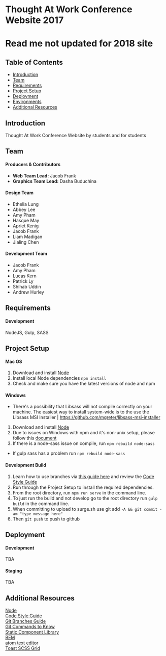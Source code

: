 # Thought At Work Conference Website 2017
# Read me not updated for 2018 site


## Table of Contents
- [Introduction](#introduction)
- [Team](#team)
- [Requirements](#requirements)
- [Project Setup](#setup)
- [Deployment](#deployment)
- [Environments](#environments)
- [Additional Resources](#resources)  

## <a name="introduction"></a>Introduction
Thought At Work Conference Website by students and for students  

## <a name="team"></a>Team
#### Producers & Contributors
- **Web Team Lead:** Jacob Frank
- **Graphics Team Lead:** Dasha Buduchina

#### Design Team
- Ethelia Lung
- Abbey Lee
- Amy Pham
- Hasque May
- Apriet Kenig
- Jacob Frank
- Liam Madigan
- Jialing Chen

#### Development Team
- Jacob Frank
- Amy Pham
- Lucas Kern
- Patrick Ly
- Shihab Uddin
- Andrew Hurley

## <a name="requirements"></a>Requirements
#### Development
NodeJS, Gulp, SASS  

## <a name="setup"></a>Project Setup
#### Mac OS
1. Download and install [Node](https://nodejs.org)
2. Install local Node dependencies `npm install`
3. Check and make sure you have the latest versions of node and npm

#### Windows
- There's a possibility that Libsass will not compile correctly on your machine. The easiest way to install system-wide is to the use the Libsass MSI Installer | https://github.com/mgreter/libsass-msi-installer
1. Download and install [Node](https://nodejs.org)
2. Due to issues on Windows with npm and it's non-unix setup, please follow this [document](https://paper.dropbox.com/doc/ToDo-On-Windows-x2NlFJOAXXI4kd0FiCqu9)
3. If there is a node-sass issue on compile, run `npm rebuild node-sass`

- If gulp sass has a problem run `npm rebuild node-sass`

#### Development Build
1. Learn how to use branches via [this guide here](https://github.com/ThoughtAtWork/thoughtatwork.github.io/wiki/Create-a-new-branch-with-git-and-manage-branches) and review the [Code Style Guide](https://github.com/ThoughtAtWork/thoughtatwork.github.io/wiki/Style-Guide)
2. Run through the Project Setup to install the required dependencies.
3. From the root directory, run `npm run serve` in the command line.
4. To just run the build and not develop go to the root directory run `gulp build` in the command line.     
5. When committing to upload to surge.sh use git add `-A && git commit -am "type message here"`
6. Then `git push` to push to github


## <a name="deployment"></a>Deployment
#### Development
TBA  

#### Staging
TBA  

## <a name="resources"></a>Additional Resources
[Node](https://nodejs.org)
<br>
[Code Style Guide](https://github.com/ThoughtAtWork/thoughtatwork.github.io/wiki/Style-Guide)
<br>
[Git Branches Guide](https://github.com/ThoughtAtWork/thoughtatwork.github.io/wiki/Create-a-new-branch-with-git-and-manage-branches)
<br>
[Git Commands to Know](http://dont-be-afraid-to-commit.readthedocs.io/en/latest/git/commandlinegit.html)
<br>
[Static Component Library](https://paper.dropbox.com/doc/TAW-Development-Component-Library-NuZpIleMA1UDTlUfzFQkn)
<br>
[BEM](https://css-tricks.com/bem-101/)
<br>
[atom text editor](https://atom.io)
<br>
[Toast SCSS Grid](daneden.github.io/Toast/)

